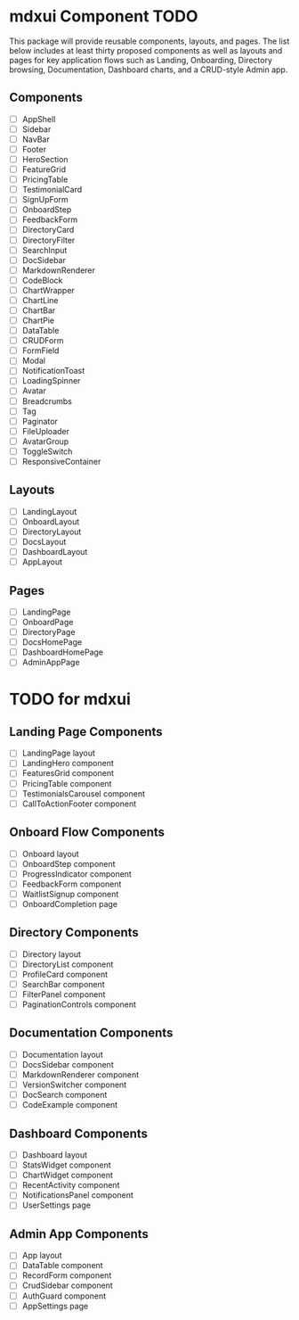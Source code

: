 # mdxui Component TODO

This package will provide reusable components, layouts, and pages. The list below includes at least thirty proposed components as well as layouts and pages for key application flows such as Landing, Onboarding, Directory browsing, Documentation, Dashboard charts, and a CRUD-style Admin app.

## Components
- [ ] AppShell
- [ ] Sidebar
- [ ] NavBar
- [ ] Footer
- [ ] HeroSection
- [ ] FeatureGrid
- [ ] PricingTable
- [ ] TestimonialCard
- [ ] SignUpForm
- [ ] OnboardStep
- [ ] FeedbackForm
- [ ] DirectoryCard
- [ ] DirectoryFilter
- [ ] SearchInput
- [ ] DocSidebar
- [ ] MarkdownRenderer
- [ ] CodeBlock
- [ ] ChartWrapper
- [ ] ChartLine
- [ ] ChartBar
- [ ] ChartPie
- [ ] DataTable
- [ ] CRUDForm
- [ ] FormField
- [ ] Modal
- [ ] NotificationToast
- [ ] LoadingSpinner
- [ ] Avatar
- [ ] Breadcrumbs
- [ ] Tag
- [ ] Paginator
- [ ] FileUploader
- [ ] AvatarGroup
- [ ] ToggleSwitch
- [ ] ResponsiveContainer

## Layouts
- [ ] LandingLayout
- [ ] OnboardLayout
- [ ] DirectoryLayout
- [ ] DocsLayout
- [ ] DashboardLayout
- [ ] AppLayout

## Pages
- [ ] LandingPage
- [ ] OnboardPage
- [ ] DirectoryPage
- [ ] DocsHomePage
- [ ] DashboardHomePage
- [ ] AdminAppPage
# TODO for mdxui

## Landing Page Components
- [ ] LandingPage layout
- [ ] LandingHero component
- [ ] FeaturesGrid component
- [ ] PricingTable component
- [ ] TestimonialsCarousel component
- [ ] CallToActionFooter component

## Onboard Flow Components
- [ ] Onboard layout
- [ ] OnboardStep component
- [ ] ProgressIndicator component
- [ ] FeedbackForm component
- [ ] WaitlistSignup component
- [ ] OnboardCompletion page

## Directory Components
- [ ] Directory layout
- [ ] DirectoryList component
- [ ] ProfileCard component
- [ ] SearchBar component
- [ ] FilterPanel component
- [ ] PaginationControls component

## Documentation Components
- [ ] Documentation layout
- [ ] DocsSidebar component
- [ ] MarkdownRenderer component
- [ ] VersionSwitcher component
- [ ] DocSearch component
- [ ] CodeExample component

## Dashboard Components
- [ ] Dashboard layout
- [ ] StatsWidget component
- [ ] ChartWidget component
- [ ] RecentActivity component
- [ ] NotificationsPanel component
- [ ] UserSettings page

## Admin App Components
- [ ] App layout
- [ ] DataTable component
- [ ] RecordForm component
- [ ] CrudSidebar component
- [ ] AuthGuard component
- [ ] AppSettings page
